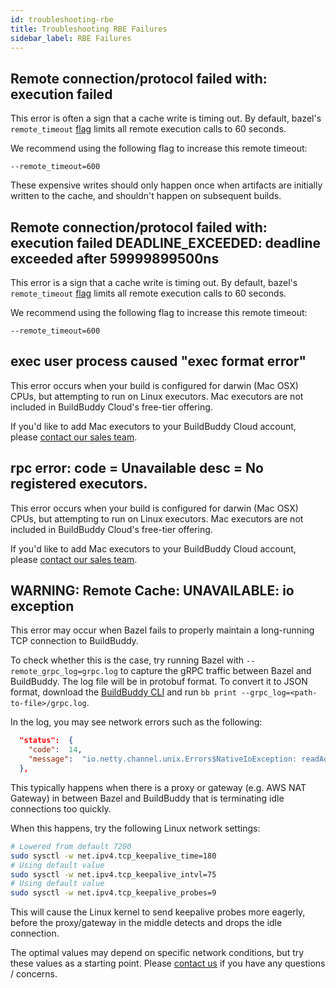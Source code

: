 ```yaml
---
id: troubleshooting-rbe
title: Troubleshooting RBE Failures
sidebar_label: RBE Failures
---
```


## Remote connection/protocol failed with: execution failed

This error is often a sign that a cache write is timing out. By default, bazel's `remote_timeout` [flag](https://docs.bazel.build/versions/master/command-line-reference.html#flag--remote_timeout) limits all remote execution calls to 60 seconds.

We recommend using the following flag to increase this remote timeout:

```
--remote_timeout=600
```

These expensive writes should only happen once when artifacts are initially written to the cache, and shouldn't happen on subsequent builds.

## Remote connection/protocol failed with: execution failed DEADLINE_EXCEEDED: deadline exceeded after 59999899500ns

This error is a sign that a cache write is timing out. By default, bazel's `remote_timeout` [flag](https://docs.bazel.build/versions/master/command-line-reference.html#flag--remote_timeout) limits all remote execution calls to 60 seconds.

We recommend using the following flag to increase this remote timeout:

```
--remote_timeout=600
```

## exec user process caused "exec format error"

This error occurs when your build is configured for darwin (Mac OSX) CPUs, but attempting to run on Linux executors. Mac executors are not included in BuildBuddy Cloud's free-tier offering.

If you'd like to add Mac executors to your BuildBuddy Cloud account, please [contact our sales team](/request-demo/).

## rpc error: code = Unavailable desc = No registered executors.

This error occurs when your build is configured for darwin (Mac OSX) CPUs, but attempting to run on Linux executors. Mac executors are not included in BuildBuddy Cloud's free-tier offering.

If you'd like to add Mac executors to your BuildBuddy Cloud account, please [contact our sales team](/request-demo/).

## WARNING: Remote Cache: UNAVAILABLE: io exception

This error may occur when Bazel fails to properly maintain a long-running TCP connection to BuildBuddy.

To check whether this is the case, try running Bazel with `--remote_grpc_log=grpc.log` to capture the gRPC traffic
between Bazel and BuildBuddy. The log file will be in protobuf format. To convert it to JSON format, download the [BuildBuddy CLI](/docs/cli) and run `bb print --grpc_log=<path-to-file>/grpc.log`.

In the log, you may see network errors such as the following:

```json
  "status":  {
    "code":  14,
    "message":  "io.netty.channel.unix.Errors$NativeIoException: readAddress(..) failed: Connection reset by peer"
  },
```

This typically happens when there is a proxy or gateway (e.g. AWS NAT Gateway) in between Bazel and BuildBuddy that is terminating idle connections too quickly.

When this happens, try the following Linux network settings:

```bash
# Lowered from default 7200
sudo sysctl -w net.ipv4.tcp_keepalive_time=180
# Using default value
sudo sysctl -w net.ipv4.tcp_keepalive_intvl=75
# Using default value
sudo sysctl -w net.ipv4.tcp_keepalive_probes=9
```

This will cause the Linux kernel to send keepalive probes more eagerly, before the proxy/gateway in the middle detects and drops the idle connection.

The optimal values may depend on specific network conditions, but try these values as a starting point. Please [contact us](/contact/) if you have any questions / concerns.
